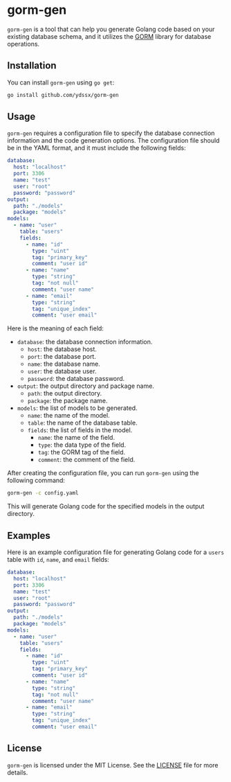 # gorm-gen

`gorm-gen` is a tool that can help you generate Golang code based on your existing database schema, and it utilizes the [GORM](https://gorm.io/) library for database operations.

## Installation

You can install `gorm-gen` using `go get`:

```bash
go install github.com/ydssx/gorm-gen
```

## Usage

`gorm-gen` requires a configuration file to specify the database connection information and the code generation options. The configuration file should be in the YAML format, and it must include the following fields:

```yaml
database:
  host: "localhost"
  port: 3306
  name: "test"
  user: "root"
  password: "password"
output:
  path: "./models"
  package: "models"
models:
  - name: "user"
    table: "users"
    fields:
      - name: "id"
        type: "uint"
        tag: "primary_key"
        comment: "user id"
      - name: "name"
        type: "string"
        tag: "not null"
        comment: "user name"
      - name: "email"
        type: "string"
        tag: "unique_index"
        comment: "user email"
```

Here is the meaning of each field:

- `database`: the database connection information.
  - `host`: the database host.
  - `port`: the database port.
  - `name`: the database name.
  - `user`: the database user.
  - `password`: the database password.
- `output`: the output directory and package name.
  - `path`: the output directory.
  - `package`: the package name.
- `models`: the list of models to be generated.
  - `name`: the name of the model.
  - `table`: the name of the database table.
  - `fields`: the list of fields in the model.
    - `name`: the name of the field.
    - `type`: the data type of the field.
    - `tag`: the GORM tag of the field.
    - `comment`: the comment of the field.

After creating the configuration file, you can run `gorm-gen` using the following command:

```bash
gorm-gen -c config.yaml
```

This will generate Golang code for the specified models in the output directory.

## Examples

Here is an example configuration file for generating Golang code for a `users` table with `id`, `name`, and `email` fields:

```yaml
database:
  host: "localhost"
  port: 3306
  name: "test"
  user: "root"
  password: "password"
output:
  path: "./models"
  package: "models"
models:
  - name: "user"
    table: "users"
    fields:
      - name: "id"
        type: "uint"
        tag: "primary_key"
        comment: "user id"
      - name: "name"
        type: "string"
        tag: "not null"
        comment: "user name"
      - name: "email"
        type: "string"
        tag: "unique_index"
        comment: "user email"
```

## License

`gorm-gen` is licensed under the MIT License. See the [LICENSE](LICENSE) file for more details.
